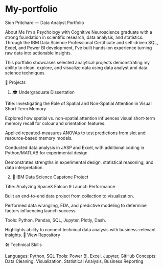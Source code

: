 # My-portfolio
Sion Pritchard — Data Analyst Portfolio

 About Me
I’m a Psychology with Cognitive Neuroscience graduate with a strong foundation in scientific research, data analysis, and statistics.
Through the IBM Data Science Professional Certificate and self-driven SQL, Excel, and Power BI development, I’ve built hands-on experience turning raw data into actionable insights.

This portfolio showcases selected analytical projects demonstrating my ability to clean, explore, and visualize data using data analyst and data science techniques.

📂 Projects
1. 🎓 Undergraduate Dissertation

Title: Investigating the Role of Spatial and Non-Spatial Attention in Visual Short-Term Memory

Explored how spatial vs. non-spatial attention influences visual short-term memory recall for colour and orientation features.

Applied repeated-measures ANOVAs to test predictions from slot and resource-based memory models.

Conducted data analysis in JASP and Excel, with additional coding in Python/MATLAB for experimental design.

Demonstrates strengths in experimental design, statistical reasoning, and data interpretation.


2. 💼 IBM Data Science Capstone Project

Title: Analyzing SpaceX Falcon 9 Launch Performance

Built an end-to-end data project from collection to visualization.

Performed data wrangling, EDA, and predictive modeling to determine factors influencing launch success.

Tools: Python, Pandas, SQL, Jupyter, Plotly, Dash.

Highlights ability to connect technical data analysis with business-relevant insights.
🔗 View Repository

🛠️ Technical Skills

Languages: Python, SQL
Tools: Power BI, Excel, Jupyter, GitHub
Concepts: Data Cleaning, Visualization, Statistical Analysis, Business Reporting
